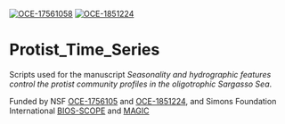 [![OCE-17561058](https://img.shields.io/badge/NSF-1756105-blue.svg)](https://www.nsf.gov/awardsearch/showAward?AWD_ID=1756105) [![OCE-1851224](https://img.shields.io/badge/NSF-1851224-blue.svg)](https://www.nsf.gov/awardsearch/showAward?AWD_ID=1851224)
# Protist_Time_Series
Scripts used for the manuscript <i>Seasonality and hydrographic features control the protist community profiles in the oligotrophic Sargasso Sea</i>. 

Funded by NSF  [OCE-1756105](https://www.nsf.gov/awardsearch/showAward?AWD_ID=1756105) and [OCE-1851224](https://www.nsf.gov/awardsearch/showAward?AWD_ID=1851224), and Simons Foundation International [BIOS-SCOPE](https://scope.bios.edu/) and [MAGIC](https://magic.bios.edu/u/)
